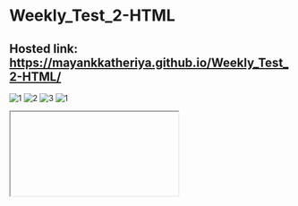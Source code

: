 # Weekly_Test_2-HTML
## Hosted link: https://mayankkatheriya.github.io/Weekly_Test_2-HTML/
![1](https://github.com/Mayankkatheriya/Weekly_Test_2-HTML/assets/128832286/9eb7d334-ba51-4142-abee-887fddd53371)
![2](https://github.com/Mayankkatheriya/Weekly_Test_2-HTML/assets/128832286/6e0a5580-fb00-449a-a440-4317fb4d9ec4)
![3](https://github.com/Mayankkatheriya/Weekly_Test_2-HTML/assets/128832286/406f00b0-81f2-4f7e-8d51-78ca926c8a91)
![1](https://github.com/Mayankkatheriya/Weekly_Test_2-HTML/assets/128832286/8eb0a5b3-3fcd-4fc7-8e1e-3612fb93323a)


<iframe> is an HTML element used to embed external content (e.g., webpages, maps) within a webpage, displaying it as a separate window. It allows interactive display of content from another source.

Attributes of iframe:= 

width: Sets the width of the iframe element in pixels or as a percentage of the parent container's width.

height: Specifies the height of the iframe element in pixels or as a percentage of the parent container's height.

frameborder: Controls whether the iframe should have a border (1) or no border (0) around it.

name: Provides a unique name to the iframe element, allowing it to be targeted as a target frame for links or form submissions.

![2](https://github.com/Mayankkatheriya/Weekly_Test_2-HTML/assets/128832286/34e36888-5af5-4575-8b2f-507d74f5f923)


Tags:
(p) tag: Defines a paragraph element in HTML, used to group and format blocks of text.

(a) tag: Represents an anchor (hyperlink) that links to another webpage or resource.

(img) tag: Embeds an image into the HTML document, displaying graphics on the web page.

Attributes: 

target attribute: Specifies where to open the linked URL, like "_blank" for a new tab or window. Here by this attribute I linked rightpanel and left panel of the page.

height attribute: Sets the height of an image, in pixels or percentage.

width attribute: Specifies the width of an image, in pixels or percentage.

src attribute: Defines the source URL of an image, specifying the content to be displayed.
